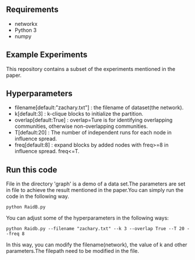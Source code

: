 ## Requirements

- networkx
- Python 3
- numpy

## Example Experiments

This repository contains a subset of the experiments mentioned in the paper.

## Hyperparameters

- filename[default:"zachary.txt"]       : the filename of dataset(the network).
- k[default:3]                                     : k-clique blocks to initialize the partition.
- overlap[default:True]                      : overlap=Ture is for identifying overlapping communities, otherwise non-overlapping communities.
- T[default:20]                                   : The number of independent runs for each node in influence spread.
- freq[default:8]                                 : expand blocks by added nodes with freq>=8 in influence spread. freq<=T.



## Run this code

File in the directory 'graph'  is a demo of a data set.The parameters are set in file to achieve the result mentioned in the paper.You can simply run the code in the following way.
```
python RaidB.py
```
You can adjust some of the hyperparameters in the following ways:
```
python Raidb.py --filename "zachary.txt" --k 3 --overlap True --T 20 --freq 8
```
In this way, you can modify the filename(network), the value of k and other parameters.The filepath need to be modified in the file.
